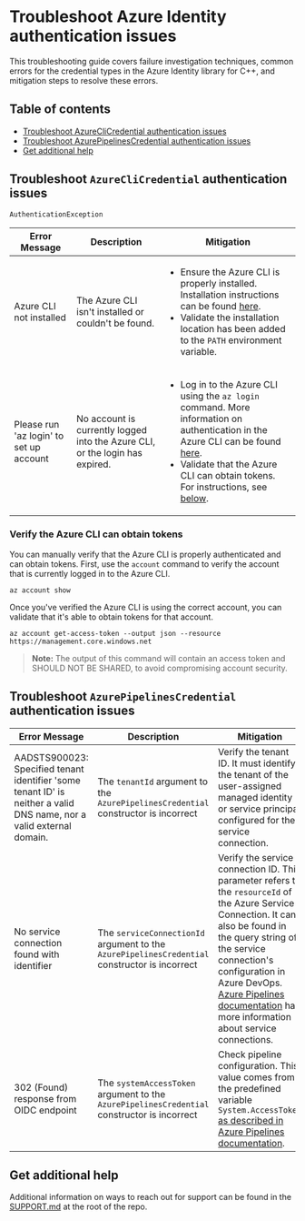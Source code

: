 <!-- cspell:words azurecli azureclicredential -->
# Troubleshoot Azure Identity authentication issues

This troubleshooting guide covers failure investigation techniques, common errors for the credential types in the Azure Identity library for C++, and mitigation steps to resolve these errors.

## Table of contents

- [Troubleshoot AzureCliCredential authentication issues](#troubleshoot-azureclicredential-authentication-issues)
- [Troubleshoot AzurePipelinesCredential authentication issues](#troubleshoot-azurepipelinescredential-authentication-issues)
- [Get additional help](#get-additional-help)

## Troubleshoot `AzureCliCredential` authentication issues

`AuthenticationException`

| Error Message |Description| Mitigation |
|---|---|---|
|Azure CLI not installed|The Azure CLI isn't installed or couldn't be found.|<ul><li>Ensure the Azure CLI is properly installed. Installation instructions can be found [here](https://learn.microsoft.com/cli/azure/install-azure-cli).</li><li>Validate the installation location has been added to the `PATH` environment variable.</li></ul>|
|Please run 'az login' to set up account|No account is currently logged into the Azure CLI, or the login has expired.|<ul><li>Log in to the Azure CLI using the `az login` command. More information on authentication in the Azure CLI can be found [here](https://learn.microsoft.com/cli/azure/authenticate-azure-cli).</li><li>Validate that the Azure CLI can obtain tokens. For instructions, see [below](#verify-the-azure-cli-can-obtain-tokens).</li></ul>|

### Verify the Azure CLI can obtain tokens

You can manually verify that the Azure CLI is properly authenticated and can obtain tokens. First, use the `account` command to verify the account that is currently logged in to the Azure CLI.

```azurecli
az account show
```

Once you've verified the Azure CLI is using the correct account, you can validate that it's able to obtain tokens for that account.

```azurecli
az account get-access-token --output json --resource https://management.core.windows.net
```

> **Note:** The output of this command will contain an access token and SHOULD NOT BE SHARED, to avoid compromising account security.

## Troubleshoot `AzurePipelinesCredential` authentication issues

| Error Message |Description| Mitigation |
|---|---|---|
| AADSTS900023: Specified tenant identifier 'some tenant ID' is neither a valid DNS name, nor a valid external domain.|The `tenantId` argument to the `AzurePipelinesCredential` constructor is incorrect| Verify the tenant ID. It must identify the tenant of the user-assigned managed identity or service principal configured for the service connection.|
| No service connection found with identifier |The `serviceConnectionId` argument to the `AzurePipelinesCredential` constructor is incorrect| Verify the service connection ID. This parameter refers to the `resourceId` of the Azure Service Connection. It can also be found in the query string of the service connection's configuration in Azure DevOps. [Azure Pipelines documentation](https://learn.microsoft.com/azure/devops/pipelines/library/service-endpoints?view=azure-devops&tabs=yaml) has more information about service connections.|
|302 (Found) response from OIDC endpoint|The `systemAccessToken` argument to the `AzurePipelinesCredential` constructor is incorrect|Check pipeline configuration. This value comes from the predefined variable `System.AccessToken` [as described in Azure Pipelines documentation](https://learn.microsoft.com/azure/devops/pipelines/build/variables?view=azure-devops&tabs=yaml#systemaccesstoken).|

## Get additional help

Additional information on ways to reach out for support can be found in the [SUPPORT.md](https://github.com/Azure/azure-sdk-for-cpp/blob/main/SUPPORT.md) at the root of the repo.